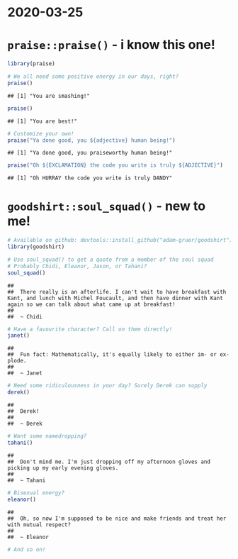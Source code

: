 2020-03-25
================

# `praise::praise()` - i know this one\!

``` r
library(praise)

# We all need some positive energy in our days, right?
praise()
```

    ## [1] "You are smashing!"

``` r
praise()
```

    ## [1] "You are best!"

``` r
# Customize your own!
praise("Ya done good, you ${adjective} human being!")
```

    ## [1] "Ya done good, you praiseworthy human being!"

``` r
praise("Oh ${EXCLAMATION} the code you write is truly ${ADJECTIVE}")
```

    ## [1] "Oh HURRAY the code you write is truly DANDY"

# `goodshirt::soul_squad()` - new to me\!

``` r
# Available on github: devtools::install_github("adam-gruer/goodshirt")
library(goodshirt)

# Use soul_squad() to get a quote from a member of the soul squad
# Probably Chidi, Eleanor, Jason, or Tahani?
soul_squad()
```

    ## 
    ##  There really is an afterlife. I can't wait to have breakfast with Kant, and lunch with Michel Foucault, and then have dinner with Kant again so we can talk about what came up at breakfast! 
    ## 
    ##  ~ Chidi

``` r
# Have a favourite character? Call on them directly!
janet()
```

    ## 
    ##  Fun fact: Mathematically, it's equally likely to either im- or ex-plode. 
    ## 
    ##  ~ Janet

``` r
# Need some ridiculousness in your day? Surely Derek can supply
derek()
```

    ## 
    ##  Derek! 
    ## 
    ##  ~ Derek

``` r
# Want some namedropping?
tahani()
```

    ## 
    ##  Don't mind me. I'm just dropping off my afternoon gloves and picking up my early evening gloves. 
    ## 
    ##  ~ Tahani

``` r
# Bisexual energy?
eleanor()
```

    ## 
    ##  Oh, so now I'm supposed to be nice and make friends and treat her with mutual respect? 
    ## 
    ##  ~ Eleanor

``` r
# And so on!
```
